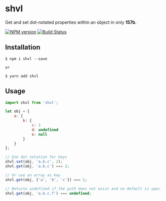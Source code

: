 # shvl

Get and set dot-notated properties within an object in only __157b__.

[![NPM version](https://img.shields.io/npm/v/shvl.svg)](https://www.npmjs.com/package/shvl)
[![Build Status](https://travis-ci.org/robinvdvleuten/shvl.svg?branch=master)](https://travis-ci.org/robinvdvleuten/shvl)

## Installation

```
$ npm i shvl --save

or

$ yarn add shvl
```

## Usage

```js
import shvl from 'shvl';

let obj = {
	a: {
		b: {
			c: 1
			d: undefined
			e: null
		}
	}
};

// Use dot notation for keys
shvl.set(obj, 'a.b.c', 2);
shvl.get(obj, 'a.b.c') === 2;

// Or use an array as key
shvl.get(obj, ['a', 'b', 'c']) === 1;

// Returns undefined if the path does not exist and no default is specified
shvl.get(obj, 'a.b.c.f') === undefined;
```
